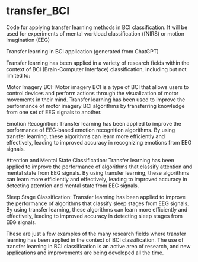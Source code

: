 # transfer_BCI
Code for applying transfer learning methods in BCI classification. It will be used for experiments of mental workload classification (fNIRS) or motion imagination (EEG)

Transfer learning in BCI application (generated from ChatGPT)

Transfer learning has been applied in a variety of research fields within the context of BCI (Brain-Computer Interface) classification, including but not limited to:

Motor Imagery BCI: Motor imagery BCI is a type of BCI that allows users to control devices and perform actions through the visualization of motor movements in their mind. Transfer learning has been used to improve the performance of motor imagery BCI algorithms by transferring knowledge from one set of EEG signals to another.

Emotion Recognition: Transfer learning has been applied to improve the performance of EEG-based emotion recognition algorithms. By using transfer learning, these algorithms can learn more efficiently and effectively, leading to improved accuracy in recognizing emotions from EEG signals.

Attention and Mental State Classification: Transfer learning has been applied to improve the performance of algorithms that classify attention and mental state from EEG signals. By using transfer learning, these algorithms can learn more efficiently and effectively, leading to improved accuracy in detecting attention and mental state from EEG signals.

Sleep Stage Classification: Transfer learning has been applied to improve the performance of algorithms that classify sleep stages from EEG signals. By using transfer learning, these algorithms can learn more efficiently and effectively, leading to improved accuracy in detecting sleep stages from EEG signals.

These are just a few examples of the many research fields where transfer learning has been applied in the context of BCI classification. The use of transfer learning in BCI classification is an active area of research, and new applications and improvements are being developed all the time.
